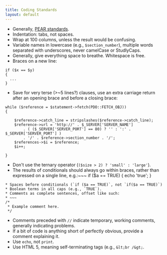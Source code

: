 ```yaml
---
title: Coding Standards
layout: default
---
```


* Generally, <a href="http://pear.php.net/manual/en/standards.php">PEAR standards</a>.
* Indentation: tabs, not spaces.
* Wrap at 100 columns, unless the result would be confusing.
* Variable names in lowercase (e.g., <code>$section_number</code>), multiple words separated with underscores, never camelCase or StudlyCaps.
* Generally, give everything space to breathe. Whitespace is free.
* Braces on a new line:
~~~
if ($x == $y)
{
  ...
}
~~~
* Save for very terse (>~5 lines?) clauses, use an extra carriage return after an opening brace and before a closing brace:
~~~
while ($reference = $statement->fetch(PDO::FETCH_OBJ))
{

	$reference->catch_line = stripslashes($reference->catch_line);
	$reference->url = 'http://' . $_SERVER['SERVER_NAME']
		. ( ($_SERVER['SERVER_PORT'] == 80) ? '' : ':' . $_SERVER['SERVER_PORT'] )
		. '/' . $reference->section_number . '/';
	$references->$i = $reference;
	$i++;
	
}
~~~
* Don't use the ternary operator (`($size > 2) ? 'small' : 'large'`).
* The results of conditionals should always go within braces, rather than expressed on a single line, e.g.:~~~
if ($a == TRUE)
{
  echo 'true';
}
~~~
* Spaces before conditionals (`if ($a == TRUE)`, not `if($a == TRUE)`)
* Boolean terms in all caps (e.g., `TRUE`).
* Comments as complete sentences, offset like such:
* ~~~
/*
 * Example comment here.
 */
~~~
* Comments preceded with `//` indicate temporary, working comments, generally indicating problems.
* If a bit of code is anything short of perfectly obvious, provide a comment explaining it.
* Use `echo`, not `print`.
* Use HTML 5, meaning self-terminating tags (e.g., `&lt;br /&gt;`.
